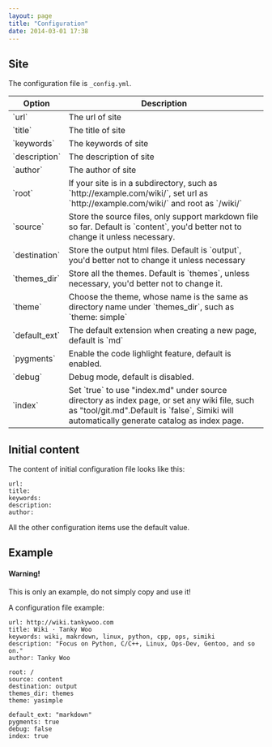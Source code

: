 ```yaml
---
layout: page
title: "Configuration"
date: 2014-03-01 17:38
---
```


## Site ##

The configuration file is `_config.yml`.

<table class="table table-bordered table-hover" markdown="1">
<thead>
<tr>
	<th>Option</th>
	<th>Description</th>
</tr>
</thead>
<tbody>
<tr>
<td>`url`</td>
<td>The url of site</td>
</tr>
<tr>
<td>`title`</td>
<td>The title of site</td>
</tr>
<tr>
<td>`keywords`</td>
<td>The keywords of site</td>
</tr>
<tr>
<td>`description`</td>
<td>The description of site</td>
</tr>
<tr>
<td>`author`</td>
<td>The author of site</td>
</tr>
<tr>
<td>`root`</td>
<td>If your site is in a subdirectory, such as `http://example.com/wiki/`, set url as `http://example.com/wiki/` and root as `/wiki/`</td>
</tr>
<tr>
<td>`source`</td>
<td>Store the source files, only support markdown file so far. Default is `content`, you'd better not to change it unless necessary.</td>
</tr>
<tr>
<td>`destination`</td>
<td>Store the output html files. Default is `output`, you'd better not to change it unless necessary</td>
</tr>
<tr>
	<td>`themes_dir`</td>
	<td>Store all the themes. Default is `themes`, unless necessary, you'd better not to change it.</td>
</tr>
<tr>
	<td>`theme`</td>
	<td>Choose the theme, whose name is the same as directory name under `themes_dir`, such as `theme: simple`</td>
</tr>
<tr>
	<td>`default_ext`</td>
	<td>The default extension when creating a new page, default is `md`</td>
</tr>
<tr>
	<td>`pygments`</td>
	<td>Enable the code lighlight feature, default is enabled.</td>
</tr>
<tr>
	<td>`debug`</td>
	<td>Debug mode, default is disabled.</td>
</tr>
<tr>
	<td>`index`</td>
	<td>Set `true` to use "index.md" under source directory as index page, or set any wiki file, such as "tool/git.md".Default is `false`, Simiki will automatically generate catalog as index page.</td>
</tr>
</tbody>
</table>

## Initial content ##

The content of initial configuration file looks like this:

	url:
	title:
	keywords:
	description:
	author:

All the other configuration items use the default value.

## Example ##

<div class="alert alert-warning alert-block">
<h4>Warning!</h4>
This is only an example, do not simply copy and use it!
</div>

A configuration file example:

	url: http://wiki.tankywoo.com
	title: Wiki · Tanky Woo
	keywords: wiki, makrdown, linux, python, cpp, ops, simiki
	description: "Focus on Python, C/C++, Linux, Ops-Dev, Gentoo, and so on."
	author: Tanky Woo

	root: /
	source: content
	destination: output
	themes_dir: themes
	theme: yasimple

	default_ext: "markdown"
	pygments: true
	debug: false
	index: true
